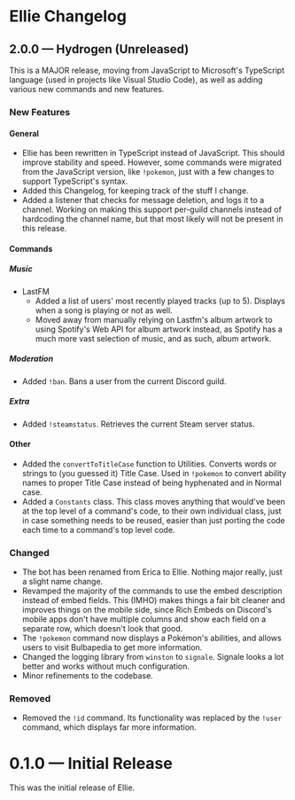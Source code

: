 # Ellie Changelog

## 2.0.0 — Hydrogen (Unreleased)
This is a MAJOR release, moving from JavaScript to Microsoft's TypeScript language (used in 
projects like Visual Studio Code), as well as adding various new commands and new features.

### New Features

#### General
- Ellie has been rewritten in TypeScript instead of JavaScript. This should improve stability and 
speed. However, some commands were migrated from the JavaScript version, like `!pokemon`, just with 
a few changes to support TypeScript's syntax.
- Added this Changelog, for keeping track of the stuff I change.
- Added a listener that checks for message deletion, and logs it to a channel. Working on making this 
support per-guild channels instead of hardcoding the channel name, but that most likely will not be
present in this release.

#### Commands

##### Music
* LastFM
  - Added a list of users' most recently played tracks (up to 5). Displays when a song is
    playing or not as well.
  - Moved away from manually relying on Lastfm's album artwork to using Spotify's Web API
    for album artwork instead, as Spotify has a much more vast selection of music, and as
    such, album artwork.

##### Moderation
- Added `!ban`. Bans a user from the current Discord guild.

##### Extra
- Added `!steamstatus`. Retrieves the current Steam server status.

#### Other
- Added the `convertToTitleCase` function to Utilities. Converts words or strings to (you guessed it) Title
Case. Used in `!pokemon` to convert ability names to proper Title Case instead of being hyphenated and in
Normal case.
- Added a `Constants` class. This class moves anything that would've been at the top level of a command's
code, to their own individual class, just in case something needs to be reused, easier than just porting
the code each time to a command's top level code.

### Changed
- The bot has been renamed from Erica to Ellie. Nothing major really, just a slight name change.
- Revamped the majority of the commands to use the embed description instead of embed fields. This (IMHO) 
makes things a fair bit cleaner and improves things on the mobile side, since Rich Embeds on Discord's 
mobile apps don't have multiple columns and show each field on a separate row, which doesn't look that
good.
- The `!pokemon` command now displays a Pokémon's abilities, and allows users to visit Bulbapedia to get
more information.
- Changed the logging library from `winston` to `signale`. Signale looks a lot better and works without much
configuration.
- Minor refinements to the codebase.

### Removed
- Removed the `!id` command. Its functionality was replaced by the `!user` command, which displays far more
information.

# 0.1.0 — Initial Release
This was the initial release of Ellie.